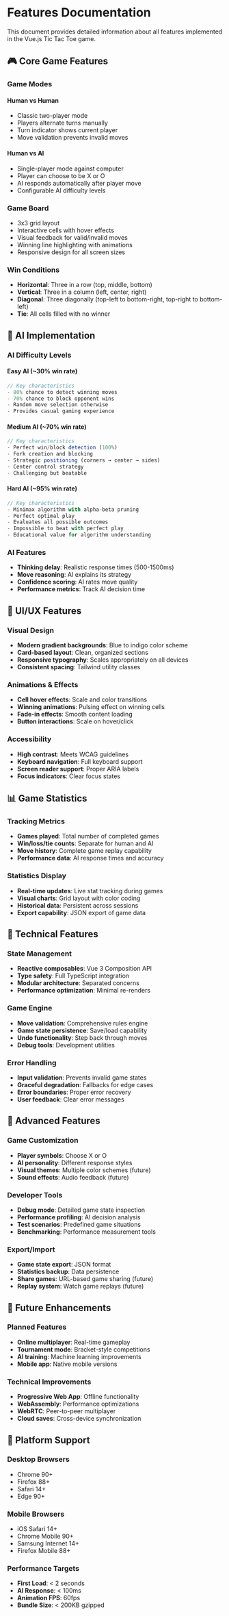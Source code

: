 # Features Documentation

This document provides detailed information about all features implemented in the Vue.js Tic Tac Toe game.

## 🎮 Core Game Features

### Game Modes

#### Human vs Human
- Classic two-player mode
- Players alternate turns manually
- Turn indicator shows current player
- Move validation prevents invalid moves

#### Human vs AI
- Single-player mode against computer
- Player can choose to be X or O
- AI responds automatically after player move
- Configurable AI difficulty levels

### Game Board
- 3x3 grid layout
- Interactive cells with hover effects
- Visual feedback for valid/invalid moves
- Winning line highlighting with animations
- Responsive design for all screen sizes

### Win Conditions
- **Horizontal**: Three in a row (top, middle, bottom)
- **Vertical**: Three in a column (left, center, right)
- **Diagonal**: Three diagonally (top-left to bottom-right, top-right to bottom-left)
- **Tie**: All cells filled with no winner

## 🤖 AI Implementation

### AI Difficulty Levels

#### Easy AI (~30% win rate)
```typescript
// Key characteristics
- 80% chance to detect winning moves
- 70% chance to block opponent wins
- Random move selection otherwise
- Provides casual gaming experience
```

#### Medium AI (~70% win rate)
```typescript
// Key characteristics
- Perfect win/block detection (100%)
- Fork creation and blocking
- Strategic positioning (corners → center → sides)
- Center control strategy
- Challenging but beatable
```

#### Hard AI (~95% win rate)
```typescript
// Key characteristics
- Minimax algorithm with alpha-beta pruning
- Perfect optimal play
- Evaluates all possible outcomes
- Impossible to beat with perfect play
- Educational value for algorithm understanding
```

### AI Features
- **Thinking delay**: Realistic response times (500-1500ms)
- **Move reasoning**: AI explains its strategy
- **Confidence scoring**: AI rates move quality
- **Performance metrics**: Track AI decision time

## 🎨 UI/UX Features

### Visual Design
- **Modern gradient backgrounds**: Blue to indigo color scheme
- **Card-based layout**: Clean, organized sections
- **Responsive typography**: Scales appropriately on all devices
- **Consistent spacing**: Tailwind utility classes

### Animations & Effects
- **Cell hover effects**: Scale and color transitions
- **Winning animations**: Pulsing effect on winning cells
- **Fade-in effects**: Smooth content loading
- **Button interactions**: Scale on hover/click

### Accessibility
- **High contrast**: Meets WCAG guidelines
- **Keyboard navigation**: Full keyboard support
- **Screen reader support**: Proper ARIA labels
- **Focus indicators**: Clear focus states

## 📊 Game Statistics

### Tracking Metrics
- **Games played**: Total number of completed games
- **Win/loss/tie counts**: Separate for human and AI
- **Move history**: Complete game replay capability
- **Performance data**: AI response times and accuracy

### Statistics Display
- **Real-time updates**: Live stat tracking during games
- **Visual charts**: Grid layout with color coding
- **Historical data**: Persistent across sessions
- **Export capability**: JSON export of game data

## 🔧 Technical Features

### State Management
- **Reactive composables**: Vue 3 Composition API
- **Type safety**: Full TypeScript integration
- **Modular architecture**: Separated concerns
- **Performance optimization**: Minimal re-renders

### Game Engine
- **Move validation**: Comprehensive rules engine
- **Game state persistence**: Save/load capability
- **Undo functionality**: Step back through moves
- **Debug tools**: Development utilities

### Error Handling
- **Input validation**: Prevents invalid game states
- **Graceful degradation**: Fallbacks for edge cases
- **Error boundaries**: Proper error recovery
- **User feedback**: Clear error messages

## 🎯 Advanced Features

### Game Customization
- **Player symbols**: Choose X or O
- **AI personality**: Different response styles
- **Visual themes**: Multiple color schemes (future)
- **Sound effects**: Audio feedback (future)

### Developer Tools
- **Debug mode**: Detailed game state inspection
- **Performance profiling**: AI decision analysis
- **Test scenarios**: Predefined game situations
- **Benchmarking**: Performance measurement tools

### Export/Import
- **Game state export**: JSON format
- **Statistics backup**: Data persistence
- **Share games**: URL-based game sharing (future)
- **Replay system**: Watch game replays (future)

## 🔮 Future Enhancements

### Planned Features
- **Online multiplayer**: Real-time gameplay
- **Tournament mode**: Bracket-style competitions
- **AI training**: Machine learning improvements
- **Mobile app**: Native mobile versions

### Technical Improvements
- **Progressive Web App**: Offline functionality
- **WebAssembly**: Performance optimizations
- **WebRTC**: Peer-to-peer multiplayer
- **Cloud saves**: Cross-device synchronization

## 📱 Platform Support

### Desktop Browsers
- Chrome 90+
- Firefox 88+
- Safari 14+
- Edge 90+

### Mobile Browsers
- iOS Safari 14+
- Chrome Mobile 90+
- Samsung Internet 14+
- Firefox Mobile 88+

### Performance Targets
- **First Load**: < 2 seconds
- **AI Response**: < 100ms
- **Animation FPS**: 60fps
- **Bundle Size**: < 200KB gzipped
